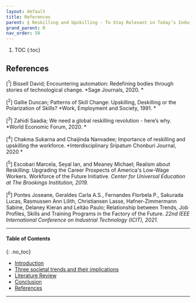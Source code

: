```yaml
---
layout: default
title: References  
parent: § Reskilling and Upskilling - To Stay Relevant in Today’s Industry  
grand_parent: R 
nav_order: 50 
---
```

<style>
.dont-break-out {
  /* These are technically the same, but use both */
  overflow-wrap: break-word;
  word-wrap: break-word;

     -ms-word-break: break-all;
  /* This is the dangerous one in WebKit, as it breaks things wherever */
  word-break: break-all;
  /* Instead use this non-standard one: */
  word-break: break-word;
}

.youtube-container {
    position: relative;
    width: 100%;
    height: 0;
    padding-bottom: 56.25%;
}
.youtube-video {
    position: absolute;
    top: 0;
    left: 0;
    width: 100%;
    height: 100%;
}

</style>

<div class="dont-break-out" markdown="1">

1. TOC
{:toc}

## References
[<sup>1</sup>] Bissell David; Encountering automation: Redefining bodies through stories of technological change. *Sage Journals, 2020. *

[<sup>2</sup>] Gallie Duncan; Patterns of Skill Change: Upskilling, Deskilling or the Polarization of Skills? *Work, Employment and Society, 1991. *

[<sup>3</sup>] Zahidi Saadia; We need a global reskilling revolution - here’s why. *World Economic Forum, 2020. *

[<sup>4</sup>] Chakma Sukarna and Chaijinda Nanvadee; Importance of reskilling and upskilling the workforce. *Interdisciplinary Sripatum Chonburi Journal, 2020 *

[<sup>5</sup>] Escobari Marcela, Seyal Ian, and Meaney Michael; Realism about Reskilling: Upgrading the Career Prospects of America's Low-Wage Workers. Workforce of the Future Initiative. *Center for Universal Education at The Brookings Institution, 2019.*

[<sup>6</sup>] Pontes Joseane, Geraldes Carla A.S., Fernandes Florbela P., Sakurada Lucas, Rasmussen Ann Lilith, Christiansen Lasse, Hafner-Zimmermann Sabine, Delaney Kieran and Leitão Paulo; Relationship between Trends, Job Profiles, Skills and Training Programs in the Factory of the Future. *22nd IEEE International Conference on Industrial Technology (ICIT), 2021.*

***

#### Table of Contents
{: .no_toc}

<ul><li> <a href="/docs/R/Reskilling-and-Upskilling-To-Stay-Relevant-in-Today’s-Industry-1/">
Introduction</a></li><li> <a href="/docs/R/Reskilling-and-Upskilling-To-Stay-Relevant-in-Today’s-Industry-2/">
Three societal trends and their implications </a></li><li> <a href="/docs/R/Reskilling-and-Upskilling-To-Stay-Relevant-in-Today’s-Industry-3/">
Literature Review </a></li><li> <a href="/docs/R/Reskilling-and-Upskilling-To-Stay-Relevant-in-Today’s-Industry-4/">
Conclusion</a></li><li> <a href="/docs/R/Reskilling-and-Upskilling-To-Stay-Relevant-in-Today’s-Industry-5/">
References </a></li></ul>

***

</div>
